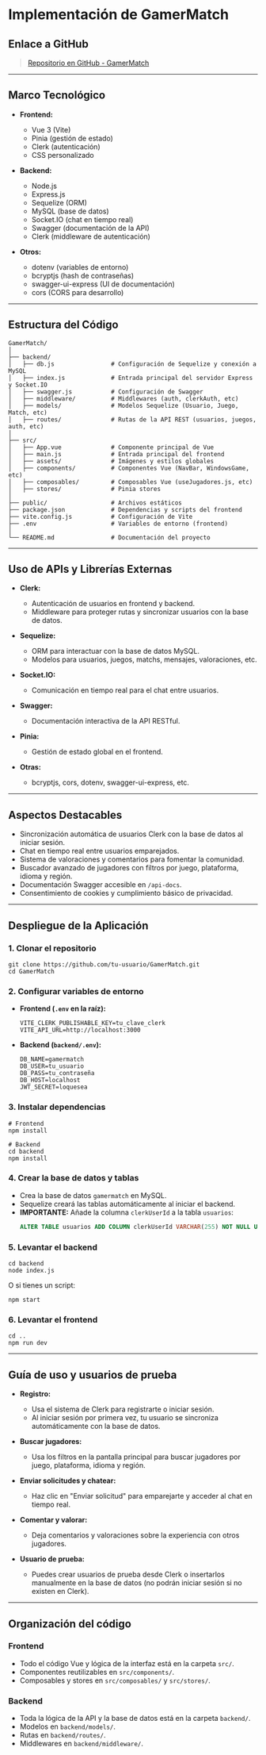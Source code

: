 # Implementación de GamerMatch

## Enlace a GitHub

> [Repositorio en GitHub - GamerMatch](https://github.com/tu-usuario/GamerMatch)

---

## Marco Tecnológico

- **Frontend:**  
  - Vue 3 (Vite)
  - Pinia (gestión de estado)
  - Clerk (autenticación)
  - CSS personalizado

- **Backend:**  
  - Node.js
  - Express.js
  - Sequelize (ORM)
  - MySQL (base de datos)
  - Socket.IO (chat en tiempo real)
  - Swagger (documentación de la API)
  - Clerk (middleware de autenticación)

- **Otros:**  
  - dotenv (variables de entorno)
  - bcryptjs (hash de contraseñas)
  - swagger-ui-express (UI de documentación)
  - cors (CORS para desarrollo)

---

## Estructura del Código

```
GamerMatch/
│
├── backend/
│   ├── db.js                # Configuración de Sequelize y conexión a MySQL
│   ├── index.js             # Entrada principal del servidor Express y Socket.IO
│   ├── swagger.js           # Configuración de Swagger
│   ├── middleware/          # Middlewares (auth, clerkAuth, etc)
│   ├── models/              # Modelos Sequelize (Usuario, Juego, Match, etc)
│   ├── routes/              # Rutas de la API REST (usuarios, juegos, auth, etc)
│
├── src/
│   ├── App.vue              # Componente principal de Vue
│   ├── main.js              # Entrada principal del frontend
│   ├── assets/              # Imágenes y estilos globales
│   ├── components/          # Componentes Vue (NavBar, WindowsGame, etc)
│   ├── composables/         # Composables Vue (useJugadores.js, etc)
│   ├── stores/              # Pinia stores
│
├── public/                  # Archivos estáticos
├── package.json             # Dependencias y scripts del frontend
├── vite.config.js           # Configuración de Vite
├── .env                     # Variables de entorno (frontend)
│
└── README.md                # Documentación del proyecto
```

---

## Uso de APIs y Librerías Externas

- **Clerk:**  
  - Autenticación de usuarios en frontend y backend.
  - Middleware para proteger rutas y sincronizar usuarios con la base de datos.

- **Sequelize:**  
  - ORM para interactuar con la base de datos MySQL.
  - Modelos para usuarios, juegos, matchs, mensajes, valoraciones, etc.

- **Socket.IO:**  
  - Comunicación en tiempo real para el chat entre usuarios.

- **Swagger:**  
  - Documentación interactiva de la API RESTful.

- **Pinia:**  
  - Gestión de estado global en el frontend.

- **Otras:**  
  - bcryptjs, cors, dotenv, swagger-ui-express, etc.

---

## Aspectos Destacables

- Sincronización automática de usuarios Clerk con la base de datos al iniciar sesión.
- Chat en tiempo real entre usuarios emparejados.
- Sistema de valoraciones y comentarios para fomentar la comunidad.
- Buscador avanzado de jugadores con filtros por juego, plataforma, idioma y región.
- Documentación Swagger accesible en `/api-docs`.
- Consentimiento de cookies y cumplimiento básico de privacidad.

---

## Despliegue de la Aplicación

### 1. Clonar el repositorio

```pwsh
git clone https://github.com/tu-usuario/GamerMatch.git
cd GamerMatch
```

### 2. Configurar variables de entorno

- **Frontend (`.env` en la raíz):**
  ```
  VITE_CLERK_PUBLISHABLE_KEY=tu_clave_clerk
  VITE_API_URL=http://localhost:3000
  ```

- **Backend (`backend/.env`):**
  ```
  DB_NAME=gamermatch
  DB_USER=tu_usuario
  DB_PASS=tu_contraseña
  DB_HOST=localhost
  JWT_SECRET=loquesea
  ```

### 3. Instalar dependencias

```pwsh
# Frontend
npm install

# Backend
cd backend
npm install
```

### 4. Crear la base de datos y tablas

- Crea la base de datos `gamermatch` en MySQL.
- Sequelize creará las tablas automáticamente al iniciar el backend.
- **IMPORTANTE:** Añade la columna `clerkUserId` a la tabla `usuarios`:
  ```sql
  ALTER TABLE usuarios ADD COLUMN clerkUserId VARCHAR(255) NOT NULL UNIQUE;
  ```

### 5. Levantar el backend

```pwsh
cd backend
node index.js
```
O si tienes un script:
```pwsh
npm start
```

### 6. Levantar el frontend

```pwsh
cd ..
npm run dev
```

---

## Guía de uso y usuarios de prueba

- **Registro:**  
  - Usa el sistema de Clerk para registrarte o iniciar sesión.
  - Al iniciar sesión por primera vez, tu usuario se sincroniza automáticamente con la base de datos.

- **Buscar jugadores:**  
  - Usa los filtros en la pantalla principal para buscar jugadores por juego, plataforma, idioma y región.

- **Enviar solicitudes y chatear:**  
  - Haz clic en "Enviar solicitud" para emparejarte y acceder al chat en tiempo real.

- **Comentar y valorar:**  
  - Deja comentarios y valoraciones sobre la experiencia con otros jugadores.

- **Usuario de prueba:**  
  - Puedes crear usuarios de prueba desde Clerk o insertarlos manualmente en la base de datos (no podrán iniciar sesión si no existen en Clerk).

---

## Organización del código

### Frontend
- Todo el código Vue y lógica de la interfaz está en la carpeta `src/`.
- Componentes reutilizables en `src/components/`.
- Composables y stores en `src/composables/` y `src/stores/`.

### Backend
- Toda la lógica de la API y la base de datos está en la carpeta `backend/`.
- Modelos en `backend/models/`.
- Rutas en `backend/routes/`.
- Middlewares en `backend/middleware/`.
